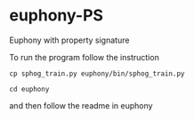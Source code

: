 # euphony-PS
Euphony with property signature

To run the program follow the instruction

`cp sphog_train.py euphony/bin/sphog_train.py`

`cd euphony`

and then follow the readme in euphony

